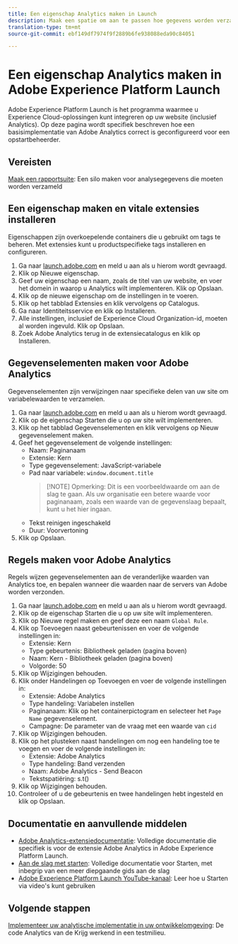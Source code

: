 ```yaml
---
title: Een eigenschap Analytics maken in Launch
description: Maak een spatie om aan te passen hoe gegevens worden verzameld met Adobe Experience Platform Launch.
translation-type: tm+mt
source-git-commit: ebf149df7974f9f2889b6fe938088eda90c84051

---
```



# Een eigenschap Analytics maken in Adobe Experience Platform Launch

Adobe Experience Platform Launch is het programma waarmee u Experience Cloud-oplossingen kunt integreren op uw website (inclusief Analytics). Op deze pagina wordt specifiek beschreven hoe een basisimplementatie van Adobe Analytics correct is geconfigureerd voor een opstartbeheerder.

## Vereisten

[Maak een rapportsuite](/help/admin/admin-console/create-report-suite.md): Een silo maken voor analysegegevens die moeten worden verzameld

## Een eigenschap maken en vitale extensies installeren

Eigenschappen zijn overkoepelende containers die u gebruikt om tags te beheren. Met extensies kunt u productspecifieke tags installeren en configureren.

1. Ga naar [launch.adobe.com](https://launch.adobe.com) en meld u aan als u hierom wordt gevraagd.
1. Klik op Nieuwe eigenschap.
1. Geef uw eigenschap een naam, zoals de titel van uw website, en voer het domein in waarop u Analytics wilt implementeren. Klik op Opslaan.
1. Klik op de nieuwe eigenschap om de instellingen in te voeren.
1. Klik op het tabblad Extensies en klik vervolgens op Catalogus.
1. Ga naar Identiteitsservice en klik op Installeren.
1. Alle instellingen, inclusief de Experience Cloud Organization-id, moeten al worden ingevuld. Klik op Opslaan.
1. Zoek Adobe Analytics terug in de extensiecatalogus en klik op Installeren.

## Gegevenselementen maken voor Adobe Analytics

Gegevenselementen zijn verwijzingen naar specifieke delen van uw site om variabelewaarden te verzamelen.

1. Ga naar [launch.adobe.com](https://launch.adobe.com) en meld u aan als u hierom wordt gevraagd.
2. Klik op de eigenschap Starten die u op uw site wilt implementeren.
3. Klik op het tabblad Gegevenselementen en klik vervolgens op Nieuw gegevenselement maken.
4. Geef het gegevenselement de volgende instellingen:
   * Naam: Paginanaam
   * Extensie: Kern
   * Type gegevenselement: JavaScript-variabele
   * Pad naar variabele: `window.document.title`
      > [!NOTE] Opmerking: Dit is een voorbeeldwaarde om aan de slag te gaan. Als uw organisatie een betere waarde voor paginanaam, zoals een waarde van de gegevenslaag bepaalt, kunt u het hier ingaan.
   * Tekst reinigen ingeschakeld
   * Duur: Voorvertoning
5. Klik op Opslaan.

## Regels maken voor Adobe Analytics

Regels wijzen gegevenselementen aan de veranderlijke waarden van Analytics toe, en bepalen wanneer die waarden naar de servers van Adobe worden verzonden.

1. Ga naar [launch.adobe.com](https://launch.adobe.com) en meld u aan als u hierom wordt gevraagd.
1. Klik op de eigenschap Starten die u op uw site wilt implementeren.
1. Klik op Nieuwe regel maken en geef deze een naam `Global Rule`.
1. Klik op Toevoegen naast gebeurtenissen en voer de volgende instellingen in:
   * Extensie: Kern
   * Type gebeurtenis: Bibliotheek geladen (pagina boven)
   * Naam: Kern - Bibliotheek geladen (pagina boven)
   * Volgorde: 50
1. Klik op Wijzigingen behouden.
1. Klik onder Handelingen op Toevoegen en voer de volgende instellingen in:
   * Extensie: Adobe Analytics
   * Type handeling: Variabelen instellen
   * Paginanaam: Klik op het containerpictogram en selecteer het `Page Name` gegevenselement.
   * Campagne: De parameter van de vraag met een waarde van `cid`
1. Klik op Wijzigingen behouden.
1. Klik op het plusteken naast handelingen om nog een handeling toe te voegen en voer de volgende instellingen in:
   * Extensie: Adobe Analytics
   * Type handeling: Band verzenden
   * Naam: Adobe Analytics - Send Beacon
   * Tekstspatiëring: s.t()
1. Klik op Wijzigingen behouden.
1. Controleer of u de gebeurtenis en twee handelingen hebt ingesteld en klik op Opslaan.

## Documentatie en aanvullende middelen

* [Adobe Analytics-extensiedocumentatie](https://docs.adobelaunch.com/extension-reference/web/adobe-analytics-extension): Volledige documentatie die specifiek is voor de extensie Adobe Analytics in Adobe Experience Platform Launch.
* [Aan de slag met starten](https://docs.adobelaunch.com/getting-started): Volledige documentatie voor Starten, met inbegrip van een meer diepgaande gids aan de slag
* [Adobe Experience Platform Launch YouTube-kanaal](https://www.youtube.com/channel/UCa84ntcvYhPArOBsZIRE2Jw/videos?view=0&shelf_id=0&sort=dd): Leer hoe u Starten via video&#39;s kunt gebruiken

## Volgende stappen

[Implementeer uw analytische implementatie in uw ontwikkelomgeving](deploy-dev.md): De code Analytics van de Krijg werkend in een testmilieu.
